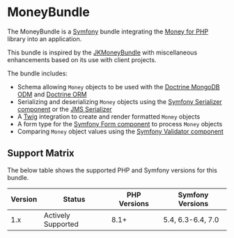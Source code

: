 # MoneyBundle

The MoneyBundle is a [Symfony](https://symfony.com/) bundle integrating the [Money for PHP](https://github.com/moneyphp/money) library into an application.

This bundle is inspired by the [JKMoneyBundle](https://github.com/kucharovic/money-bundle) with miscellaneous enhancements based on its use with client projects.

The bundle includes:

- Schema allowing `Money` objects to be used with the [Doctrine MongoDB ODM](https://www.doctrine-project.org/projects/mongodb-odm.html) and [Doctrine ORM](https://www.doctrine-project.org/projects/orm.html)
- Serializing and deserializing `Money` objects using the [Symfony Serializer component](https://symfony.com/doc/current/components/serializer.html) or the [JMS Serializer](https://jmsyst.com/libs/serializer)
- A [Twig](https://twig.symfony.com/) integration to create and render formatted `Money` objects
- A form type for the [Symfony Form component](https://symfony.com/doc/current/components/form.html) to process `Money` objects
- Comparing `Money` object values using the [Symfony Validator component](https://symfony.com/doc/current/components/validator.html)

## Support Matrix

The below table shows the supported PHP and Symfony versions for this bundle.

| Version | Status             | PHP Versions | Symfony Versions  |
|---------|--------------------|--------------|-------------------|
| 1.x     | Actively Supported | 8.1+         | 5.4, 6.3-6.4, 7.0 |
